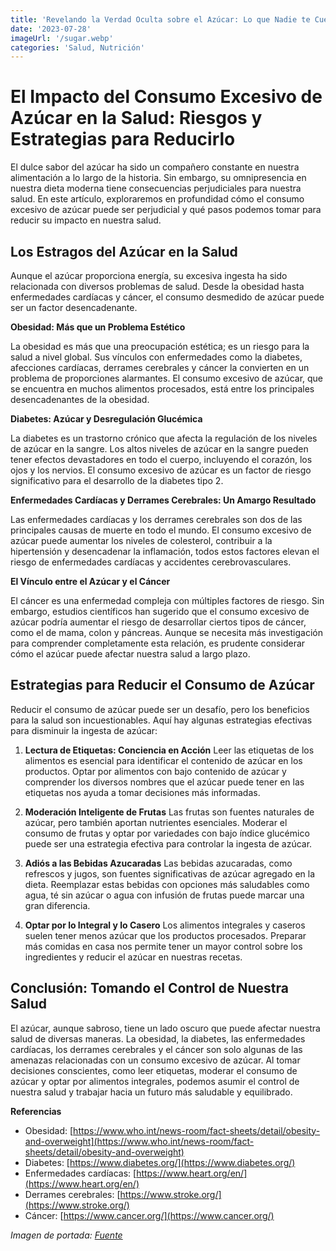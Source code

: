 ```yaml
---
title: 'Revelando la Verdad Oculta sobre el Azúcar: Lo que Nadie te Cuenta'
date: '2023-07-28'
imageUrl: '/sugar.webp'
categories: 'Salud, Nutrición'
---
```


# El Impacto del Consumo Excesivo de Azúcar en la Salud: Riesgos y Estrategias para Reducirlo

El dulce sabor del azúcar ha sido un compañero constante en nuestra alimentación a lo largo de la historia. Sin embargo, su omnipresencia en nuestra dieta moderna tiene consecuencias perjudiciales para nuestra salud. En este artículo, exploraremos en profundidad cómo el consumo excesivo de azúcar puede ser perjudicial y qué pasos podemos tomar para reducir su impacto en nuestra salud.

## Los Estragos del Azúcar en la Salud

Aunque el azúcar proporciona energía, su excesiva ingesta ha sido relacionada con diversos problemas de salud. Desde la obesidad hasta enfermedades cardíacas y cáncer, el consumo desmedido de azúcar puede ser un factor desencadenante.

**Obesidad: Más que un Problema Estético**

La obesidad es más que una preocupación estética; es un riesgo para la salud a nivel global. Sus vínculos con enfermedades como la diabetes, afecciones cardíacas, derrames cerebrales y cáncer la convierten en un problema de proporciones alarmantes. El consumo excesivo de azúcar, que se encuentra en muchos alimentos procesados, está entre los principales desencadenantes de la obesidad.

**Diabetes: Azúcar y Desregulación Glucémica**

La diabetes es un trastorno crónico que afecta la regulación de los niveles de azúcar en la sangre. Los altos niveles de azúcar en la sangre pueden tener efectos devastadores en todo el cuerpo, incluyendo el corazón, los ojos y los nervios. El consumo excesivo de azúcar es un factor de riesgo significativo para el desarrollo de la diabetes tipo 2.

**Enfermedades Cardíacas y Derrames Cerebrales: Un Amargo Resultado**

Las enfermedades cardíacas y los derrames cerebrales son dos de las principales causas de muerte en todo el mundo. El consumo excesivo de azúcar puede aumentar los niveles de colesterol, contribuir a la hipertensión y desencadenar la inflamación, todos estos factores elevan el riesgo de enfermedades cardíacas y accidentes cerebrovasculares.

**El Vínculo entre el Azúcar y el Cáncer**

El cáncer es una enfermedad compleja con múltiples factores de riesgo. Sin embargo, estudios científicos han sugerido que el consumo excesivo de azúcar podría aumentar el riesgo de desarrollar ciertos tipos de cáncer, como el de mama, colon y páncreas. Aunque se necesita más investigación para comprender completamente esta relación, es prudente considerar cómo el azúcar puede afectar nuestra salud a largo plazo.

## Estrategias para Reducir el Consumo de Azúcar

Reducir el consumo de azúcar puede ser un desafío, pero los beneficios para la salud son incuestionables. Aquí hay algunas estrategias efectivas para disminuir la ingesta de azúcar:

1. **Lectura de Etiquetas: Conciencia en Acción**
   Leer las etiquetas de los alimentos es esencial para identificar el contenido de azúcar en los productos. Optar por alimentos con bajo contenido de azúcar y comprender los diversos nombres que el azúcar puede tener en las etiquetas nos ayuda a tomar decisiones más informadas.

2. **Moderación Inteligente de Frutas**
   Las frutas son fuentes naturales de azúcar, pero también aportan nutrientes esenciales. Moderar el consumo de frutas y optar por variedades con bajo índice glucémico puede ser una estrategia efectiva para controlar la ingesta de azúcar.

3. **Adiós a las Bebidas Azucaradas**
   Las bebidas azucaradas, como refrescos y jugos, son fuentes significativas de azúcar agregado en la dieta. Reemplazar estas bebidas con opciones más saludables como agua, té sin azúcar o agua con infusión de frutas puede marcar una gran diferencia.

4. **Optar por lo Integral y lo Casero**
   Los alimentos integrales y caseros suelen tener menos azúcar que los productos procesados. Preparar más comidas en casa nos permite tener un mayor control sobre los ingredientes y reducir el azúcar en nuestras recetas.

## Conclusión: Tomando el Control de Nuestra Salud

El azúcar, aunque sabroso, tiene un lado oscuro que puede afectar nuestra salud de diversas maneras. La obesidad, la diabetes, las enfermedades cardíacas, los derrames cerebrales y el cáncer son solo algunas de las amenazas relacionadas con un consumo excesivo de azúcar. Al tomar decisiones conscientes, como leer etiquetas, moderar el consumo de azúcar y optar por alimentos integrales, podemos asumir el control de nuestra salud y trabajar hacia un futuro más saludable y equilibrado.

**Referencias**

- Obesidad: [https://www.who.int/news-room/fact-sheets/detail/obesity-and-overweight](https://www.who.int/news-room/fact-sheets/detail/obesity-and-overweight)
- Diabetes: [https://www.diabetes.org/](https://www.diabetes.org/)
- Enfermedades cardíacas: [https://www.heart.org/en/](https://www.heart.org/en/)
- Derrames cerebrales: [https://www.stroke.org/](https://www.stroke.org/)
- Cáncer: [https://www.cancer.org/](https://www.cancer.org/)

*Imagen de portada: [Fuente](https://albaclinicadental.com/es/wp-content/uploads/sucre-veri.jpg)*

